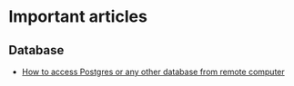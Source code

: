 # Important articles

## Database
- [How to access Postgres or any other database from remote computer](https://cloud.redhat.com/blog/openshift-connecting-database-using-port-forwarding)

